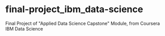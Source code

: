 # final-project_ibm_data-science
Final Project of "Applied Data Science Capstone" Module, from Coursera IBM Data Science
